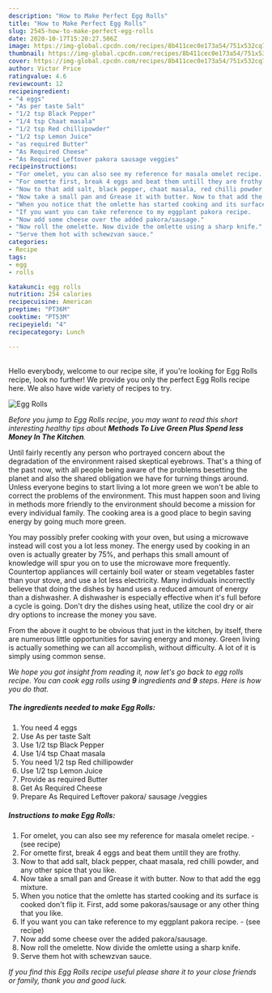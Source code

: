 ```yaml
---
description: "How to Make Perfect Egg Rolls"
title: "How to Make Perfect Egg Rolls"
slug: 2545-how-to-make-perfect-egg-rolls
date: 2020-10-17T15:20:27.506Z
image: https://img-global.cpcdn.com/recipes/8b411cec0e173a54/751x532cq70/egg-rolls-recipe-main-photo.jpg
thumbnail: https://img-global.cpcdn.com/recipes/8b411cec0e173a54/751x532cq70/egg-rolls-recipe-main-photo.jpg
cover: https://img-global.cpcdn.com/recipes/8b411cec0e173a54/751x532cq70/egg-rolls-recipe-main-photo.jpg
author: Victor Price
ratingvalue: 4.6
reviewcount: 12
recipeingredient:
- "4 eggs"
- "As per taste Salt"
- "1/2 tsp Black Pepper"
- "1/4 tsp Chaat masala"
- "1/2 tsp Red chillipowder"
- "1/2 tsp Lemon Juice"
- "as required Butter"
- "As Required Cheese"
- "As Required Leftover pakora sausage veggies"
recipeinstructions:
- "For omelet, you can also see my reference for masala omelet recipe.             (see recipe)"
- "For omette first, break 4 eggs and beat them untill they are frothy."
- "Now to that add salt, black pepper, chaat masala, red chilli powder, and any other spice that you like."
- "Now take a small pan and Grease it with butter. Now to that add the egg mixture."
- "When you notice that the omlette has started cooking and its surface is cooked don&#39;t flip it. First, add some pakoras/sausage or any other thing that you like."
- "If you want you can take reference to my eggplant pakora recipe.             (see recipe)"
- "Now add some cheese over the added pakora/sausage."
- "Now roll the omelette. Now divide the omlette using a sharp knife."
- "Serve them hot with schewzvan sauce."
categories:
- Recipe
tags:
- egg
- rolls

katakunci: egg rolls 
nutrition: 254 calories
recipecuisine: American
preptime: "PT36M"
cooktime: "PT53M"
recipeyield: "4"
recipecategory: Lunch

---
```

<br>
Hello everybody, welcome to our recipe site, if you're looking for Egg Rolls recipe, look no further! We provide you only the perfect Egg Rolls recipe here. We also have wide variety of recipes to try.
<br>


![Egg Rolls](https://img-global.cpcdn.com/recipes/8b411cec0e173a54/751x532cq70/egg-rolls-recipe-main-photo.jpg)

<i>Before you jump to Egg Rolls recipe, you may want to read this short interesting healthy tips about 
<strong>Methods To Live Green Plus Spend less Money In The Kitchen</strong>.</i>
</br>

Until fairly recently any person who portrayed concern about the degradation of the environment raised skeptical eyebrows. That's a thing of the past now, with all people being aware of the problems besetting the planet and also the shared obligation we have for turning things around. Unless everyone begins to start living a lot more green we won't be able to correct the problems of the environment. This must happen soon and living in methods more friendly to the environment should become a mission for every individual family. The cooking area is a good place to begin saving energy by going much more green.

You may possibly prefer cooking with your oven, but using a microwave instead will cost you a lot less money. The energy used by cooking in an oven is actually greater by 75%, and perhaps this small amount of knowledge will spur you on to use the microwave more frequently. Countertop appliances will certainly boil water or steam vegetables faster than your stove, and use a lot less electricity. Many individuals incorrectly believe that doing the dishes by hand uses a reduced amount of energy than a dishwasher. A dishwasher is especially effective when it's full before a cycle is going. Don't dry the dishes using heat, utilize the cool dry or air dry options to increase the money you save.

From the above it ought to be obvious that just in the kitchen, by itself, there are numerous little opportunities for saving energy and money. Green living is actually something we can all accomplish, without difficulty. A lot of it is simply using common sense.


<i>We hope you got insight from reading it, now let's go back to egg rolls recipe. You can cook egg rolls using <strong>9</strong> ingredients and <strong>9</strong> steps. Here is how you do that.
</i>

##### The ingredients needed to make Egg Rolls:

1. You need 4 eggs
1. Use As per taste Salt
1. Use 1/2 tsp Black Pepper
1. Use 1/4 tsp Chaat masala
1. You need 1/2 tsp Red chillipowder
1. Use 1/2 tsp Lemon Juice
1. Provide as required Butter
1. Get As Required Cheese
1. Prepare As Required Leftover pakora/ sausage /veggies


##### Instructions to make Egg Rolls:

1. For omelet, you can also see my reference for masala omelet recipe. -             (see recipe)
1. For omette first, break 4 eggs and beat them untill they are frothy.
1. Now to that add salt, black pepper, chaat masala, red chilli powder, and any other spice that you like.
1. Now take a small pan and Grease it with butter. Now to that add the egg mixture.
1. When you notice that the omlette has started cooking and its surface is cooked don&#39;t flip it. First, add some pakoras/sausage or any other thing that you like.
1. If you want you can take reference to my eggplant pakora recipe. -             (see recipe)
1. Now add some cheese over the added pakora/sausage.
1. Now roll the omelette. Now divide the omlette using a sharp knife.
1. Serve them hot with schewzvan sauce.


<i>If you find this Egg Rolls recipe useful please share it to your close friends or family, thank you and good luck.</i>

